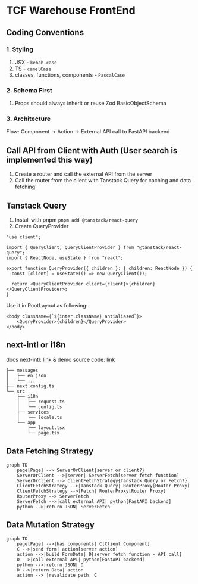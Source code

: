 # TCF Warehouse FrontEnd
## Coding Conventions
### 1. Styling
1. JSX - `kebab-case`
2. TS - `camelCase`
3. classes, functions, components - `PascalCase`

### 2. Schema First
1. Props should always inherit or reuse Zod BasicObjectSchema

### 3. Architecture
Flow: Component -> Action -> External API call to FastAPI backend

## Call API from Client with Auth (User search is implemented this way)
1. Create a router and call the external API from the server
2. Call the router from the client with Tanstack Query for caching and data fetching'

## Tanstack Query
1. Install with pnpm `pnpm add @tanstack/react-query`
2. Create QueryProvider
```tsx
"use client";

import { QueryClient, QueryClientProvider } from "@tanstack/react-query";
import { ReactNode, useState } from "react";

export function QueryProvider({ children }: { children: ReactNode }) {
  const [client] = useState(() => new QueryClient());

  return <QueryClientProvider client={client}>{children}</QueryClientProvider>;
}
```
Use it in RootLayout as following:
```tsx
<body className={`${inter.className} antialiased`}>
    <QueryProvider>{children}</QueryProvider>
</body>
```

## next-intl or i18n
docs next-intl: [link](https://next-intl.dev/docs/getting-started/app-router/without-i18n-routing) &
demo source code: [link](https://github.com/amannn/next-intl/tree/main/examples/example-app-router-without-i18n-routing)
```
├── messages
│   ├── en.json
│   └── ...
├── next.config.ts
└── src
    ├── i18n
    │   ├── request.ts
    │   └── config.ts
    ├── services
    │   └── locale.ts
    └── app
        ├── layout.tsx
        └── page.tsx
```

## Data Fetching Strategy
```mermaid
graph TD
    page[Page] --> ServerOrClient{server or client?}
    ServerOrClient -->|server| ServerFetch[server fetch function]
    ServerOrClient --> ClientFetchStrategy{Tanstack Query or Fetch?}
    ClientFetchStrategy -->|Tanstack Query| RouterProxy[Router Proxy]
    ClientFetchStrategy -->|Fetch| RouterProxy[Router Proxy]
    RouterProxy --> ServerFetch
    ServerFetch -->|call external API| python[FastAPI backend]
    python -->|return JSON| ServerFetch
```

## Data Mutation Strategy
```mermaid
graph TD
    page[Page] -->|has components| C[Client Component]
    C -->|send form| action[server action]
    action -->|build FormData| D[server fetch function - API call]
    D -->|call external API| python[FastAPI backend]
    python -->|return JSON| D
    D -->|return Data| action
    action --> |revalidate path| C
```
